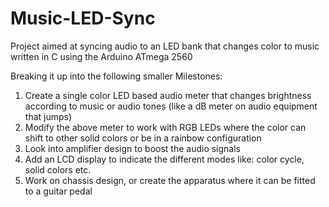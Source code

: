 # Music-LED-Sync
Project aimed at syncing audio to an LED bank that changes color to music written in C using the Arduino ATmega 2560

Breaking it up into the following smaller Milestones:

1. Create a single color LED based audio meter that changes brightness according to music or audio tones (like a dB meter on audio equipment that jumps)
2. Modify the above meter to work with RGB LEDs where the color can shift to other solid colors or be in a rainbow configuration
3. Look into amplifier design to boost the audio signals
4. Add an LCD display to indicate the different modes like: color cycle, solid colors etc.
5. Work on chassis design, or create the apparatus where it can be fitted to a guitar pedal 
